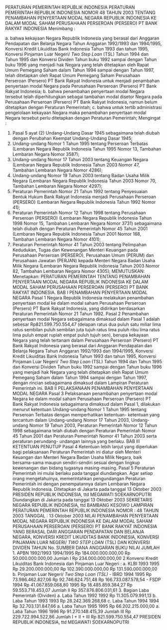  PERATURAN PEMERINTAH REPUBLIK INDONESIA PERATURAN PEMERINTAH REPUBLIK INDONESIA NOMOR 48 TAHUN 2003 TENTANG PENAMBAHAN PENYERTAAN MODAL NEGARA REPUBLIK INDONESIA KE DALAM MODAL SAHAM PERUSAHAAN PERSEROAN (PERSERO) PT BANK RAKYAT INDONESIA
Menimbang :

a. bahwa kekayaan Negara Republik Indonesia yang berasal dari Anggaran Pendapatan dan Belanja Negara Tahun Anggaran 1992/1993 dan 1994/1995, Konversi Kredit Likuiditas Bank Indonesia Tahun 1993 dan tahun 1995, Konversi Pinjaman Luar Negeri/ _Two Step Loan_ (TSL) Tahun 1994 dan Tahun 1995 dan Konversi Dividen Tahun buku 1992 sampai dengan Tahun buku 1996 yang menjadi hak Negara yang telah ditetapkan oleh Rapat Umum Pemegang Saham dalam Tahun 1994 sampai dengan Tahun 1997, telah ditetapkan oleh Rapat Umum Pemegang Saham Perusahaan Perseroan (Persero) PT Bank Rakyat Indonesia untuk menjadi penambahan penyertaan modal Negara pada Perusahaan Perseroan (Persero) PT Bank Rakyat Indonesia;
b. bahwa penambahan penyertaan modal Negara tersebut telah diperhitungkan sebagai tambahan modal disetor Negara pada Perusahaan Perseroan (Persero) PT Bank Rakyat Indonesia, namun belum ditetapkan dengan Peraturan Pemerintah;
c. bahwa untuk tertib administrasi pengelolaan kekayaan Negara maka penambahan penyertaan modal Negara tersebut perlu ditetapkan dengan Peraturan Pemerintah;
Mengingat :

1. Pasal 5 ayat (2) Undang-Undang Dasar 1945 sebagaimana telah diubah dengan Perubahan Keempat Undang-Undang Dasar 1945;
2. Undang-undang Nomor 1 Tahun 1995 tentang Perseroan Terbatas (Lembaran Negara Republik Indonesia Tahun 1995 Nomor 13, Tambahan Lembaran Negara Nomor 3587);
3. Undang-undang Nomor 17 Tahun 2003 tentang Keuangan Negara (Lembaran Negara Republik Indonesia Tahun 2003 Nomor 47, Tambahan Lembaran Negara Nomor 4286);
4. Undang-undang Nomor 19 Tahun 2003 tentang Badan Usaha Milik Negara (Lembaran Negara Republik Indonesia Tahun 2003 Nomor 70, Tambahan Lembaran Negara Nomor 4297);
5. Peraturan Pemerintah Nomor 21 Tahun 1992 tentang Penyesuaian Bentuk Hukum Bank Rakyat Indonesia menjadi Perusahaan Perseroan (PERSERO) (Lembaran Negara Republik Indonesia Tahun 1992 Nomor 41);
6. Peraturan Pemerintah Nomor 12 Tahun 1998 tentang Perusahaan Perseroan (PERSERO) (Lembaran Negara Republik Indonesia Tahun 1998 Nomor 15, Tambahan Lembaran Negara Nomor 3731) sebagaimana telah diubah dengan Peraturan Pemerintah Nomor 45 Tahun 2001 (Lembaran Negara Republik Indonesia Tahun 2001 Nomor 168, Tambahan Lembaran Negara Nomor 4101);
7. Peraturan Pemerintah Nomor 41 Tahun 2003 tentang Pelimpahan Kedudukan, Tugas dan Kewenangan Menteri Keuangan pada Perusahaan Perseroan (PERSERO), Perusahaan Umum (PERUM) dan Perusahaan Jawatan (PERJAN) kepada Menteri Negara Badan Usaha Milik Negara (Lembaran Negara Republik Indonesia Tahun 2003 Nomor 82, Tambahan Lembaran Negara Nomor 4305);
MEMUTUSKAN:
 Menetapkan: PERATURAN PEMERINTAH TENTANG PENAMBAHAN PENYERTAAN MODAL NEGARA REPUBLIK INDONESIA KE DALAM MODAL SAHAM PERUSAHAAN PERSEROAN (PERSERO) PT BANK RAKYAT INDONESIA.
BAB I PENAMBAHAN PENYERTAAN MODAL NEGARA
Pasal 1
Negara Republik Indonesia melakukan penambahan penyertaan modal ke dalam modal saham Perusahaan Perseroan (Persero) PT Bank Rakyat Indonesia, yang didirikan berdasarkan Peraturan Pemerintah Nomor 21 Tahun 1992.
Pasal 2
Penambahan penyertaan modal Negara sebagaimana dimaksud dalam Pasal 1 adalah sebesar Rp821.599.750.554,47 (delapan ratus dua puluh satu miliar lima ratus sembilan puluh sembilan juta tujuh ratus lima puluh ribu lima ratus lima puluh empat rupiah empat puluh tujuh sen), berupa kekayaan Negara yang telah tertanam dalam Perusahaan Perseroan (Persero) PT Bank Rakyat Indonesia yang berasal dari Anggaran Pendapatan dan Belanja Negara Tahun Anggaran 1992/1993 dan 1994/1995, Konversi Kredit Likuiditas Bank Indonesia Tahun 1993 dan tahun 1995, Konversi Pinjaman Luar Negeri/ _Two Step Loan_ (TSL) Tahun 1994 dan Tahun 1995 dan Konversi Dividen Tahun buku 1992 sampai dengan Tahun buku 1996 yang menjadi hak Negara yang telah ditetapkan oleh Rapat Umum Pemegang Saham dalam Tahun 1994 sampai dengan Tahun 1997, dengan rincian sebagaimana dimaksud dalam Lampiran Peraturan Pemerintah ini.
BAB II PELAKSANAAN PENAMBAHAN PENYERTAAN MODAL NEGARA
Pasal 3
Pelaksanaan penambahan penyertaan modal Negara ke dalam modal saham Perusahaan Perseroan (Persero) PT Bank Rakyat Indonesia sebagaimana dimaksud dalam Pasal 1, dilakukan menurut ketentuan Undang-undang Nomor 1 Tahun 1995 tentang Perseroan Terbatas dengan memperhatikan ketentuan- ketentuan yang tercantum dalam Undang-undang Nomor 17 Tahun 2003, Undang- undang Nomor 19 Tahun 2003, Peraturan Pemerintah Nomor 12 Tahun 1998 sebagaimana telah diubah dengan Peraturan Pemerintah Nomor 45 Tahun 2001 dan Peraturan Pemerintah Nomor 41 Tahun 2003 serta peraturan perundang- undangan lainnya yang berlaku.
BAB III KETENTUAN PENUTUP
Pasal 4
Ketentuan lebih lanjut yang diperlukan bagi pelaksanaan Peraturan Pemerintah ini diatur oleh Menteri Keuangan dan Menteri Negara Badan Usaha Milik Negara, baik bersama-sama maupun sendiri-sendiri sesuai dengan lingkup kewenangan dan bidang tugasnya masing-masing.
Pasal 5
Peraturan Pemerintah ini mulai berlaku pada tanggal diundangkan.
Agar setiap orang mengetahuinya, memerintahkan pengundangan Peraturan Pemerintah ini dengan penempatannya dalam Lembaran Negara Republik Indonesia. Ditetapkan di Jakarta pada tanggal 13 Oktober 2003 PRESIDEN REPUBLIK INDONESIA, ttd MEGAWATI SOEKARNOPUTRI Diundangkan di Jakarta pada tanggal 13 Oktober 2003 SEKRETARIS NEGARA REPUBLIK INDONESIA, ttd BAMBANG KESOWO LAMPIRAN PERATURAN PEMERINTAH REPUBLIK INDONESIA NOMOR : 48 TAHUN 2003 TANGGAL : 13 Oktober 2003 NILAI PENAMBAHAN PENYERTAAN MODAL NEGARA REPUBLIK INDONESIA KE DALAM MODAL SAHAM PERUSAHAAN PERSEROAN (PERSERO) PT BANK RAKYAT INDONESIA YANG BERASAL DARI ANGGARAN PENDAPATAN DAN BELANJA NEGARA, KONVERSI KREDIT LIKUIDITAS BANK INDONESIA, KONVERSI PINJAMAN LUAR NEGERI/ _TWO STEP LOAN_ (TSL) DAN KONVERSI DIVIDEN TAHUN No. SUMBER DANA ANGGARAN BUKU NILAI JUMLAH 1. APBN 1992/1993 1994/1995 Rp 184.000.000.000,00 Rp 50.000.000.000,00 Jumlah I Rp 234.000.000.000,00 2 Konversi Kredit Likuiditas Bank Indonesia dan Pinjaman Luar Negeri :
a. KLBI 1993 1995 Rp 29.200.000.000,00 Rp 102.390.000.000,00 Rp 131.590.000.000,00 b. Pinjaman Luar Negeri/ _Two_ _Step Loan (TSL)_ - IBRD 1994 1995 Rp 73.986.462.827,06 Rp 92.746.624.751,48 Rp 166.733.087.578,54 - FSDP 1994 Rp 41.067.859.068,80 1995 Rp 18.485.859.384,27 Rp 59.553.718.453,07 Jumlah II Rp 357.876.806.031,61 3. Bagian Laba Pemerintah (Dividen) a. Laba Tahun 1992 1992 Rp 11.305.079.991,13 b. Laba Tahun 1993 1993 Rp 28.242.369.268,68 c. Laba Tahun 1994 1994 Rp 32.703.131.847,66 a. Laba Tahun 1995 1995 Rp 66.202.215.000,00 a. Laba Tahun 1996 1996 Rp 91.270.148.415,39 Jumlah III Rp 229.722.994.522,86 Jumlah I + II + III Rp 821.599.750.554,47 PRESIDEN REPUBLIK INDONESIA, ttd MEGAWATI SOEKARNOPUTRI
